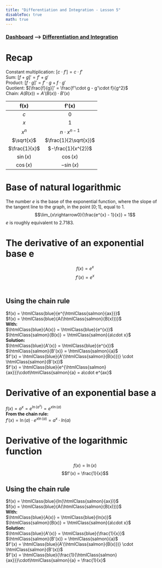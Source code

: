 ```yaml
---
title: "Differentiation and Integration - Lesson 5"
disableToc: true
math: true
---
```


### [Dashboard]() --> [Differentiation and Integration](Differentiation%20and%20Integration/Differentiation%20and%20Integration.md)

# <span class="highlight-fushia">Recap</span>
<span class="fushia">Constant multiplication</span>: $[c\cdot f']=c\cdot f'$<br>
<span class="fushia">Sum</span>: $[f + g]' = f' + g'$<br>
<span class="fushia">Product</span>: $[f\cdot g]' = f'\cdot g + f\cdot g'$<br>
<span class="fushia">Quotient</span>: $[\frac{f}{g}]' = \frac{f'\cdot g - g'\cdot f}{g^2}$<br>
<span class="fushia">Chain</span>: $A(B(x)) = A'(B(x))\cdot B'(x)$<br>


|     f(x)      |         f'(x)         |
|:-------------:|:---------------------:|
|      $c$      |          $0$          |
|      $x$      |          $1$          |
|    $x^{n}$    |  $n\cdot x^{n - 1}$   |
|  $\sqrt{x}$   | $\frac{1}{2\sqrt{x}}$ |
| $\frac{1}{x}$ |  $-\frac{1}{x^{2}}$   |
|   $\sin(x)$   |       $\cos(x)$       |
|   $\cos(x)$   |      $-\sin(x)$       |

# <span class="highlight-blue">Base of natural logarithmic</span>
The number <span class="blue">$e$</span> is the <span class="blue">base</span> of the <span class="blue">exponential function</span>, where the slope of the tangent line to the graph, in the point $[0; 1]$, equal to 1.<br>
$$\lim_{x\rightarrow0}{\frac{e^{x} - 1}{x}} = 1$$
<span class="blue">$e$</span> is roughly equivalent to <span class="blue">$2.7183$</span>.<br>

# <span class="highlight-blue">The derivative of an exponential base e</span>
$$f(x) = e^{x}$$
$$f'(x) = e^{x}$$
<br>
## <span class="highlight-seagreen">Using the chain rule</span>
$f(x) = \htmlClass{blue}{e^{\htmlClass{salmon}{ax}}}$<br>
$f(x) = \htmlClass{blue}{A(\htmlClass{salmon}{B(x)})}$<br>
**With:**<br>
$\htmlClass{blue}{A(x)} = \htmlClass{blue}{e^{x}}$<br>
$\htmlClass{salmon}{B(x)} = \htmlClass{salmon}{a\cdot x}$<br>
**Solution:**<br>
$\htmlClass{blue}{A'(x)} = \htmlClass{blue}{e^{x}}$<br>
$\htmlClass{salmon}{B'(x)} = \htmlClass{salmon}{a}$<br>
$f'(x) = \htmlClass{blue}{A'(\htmlClass{salmon}{B(x)})} \cdot \htmlClass{salmon}{B'(x)}$<br>
$f'(x) = \htmlClass{blue}{e^{\htmlClass{salmon}{ax}}}\cdot\htmlClass{salmon}{a} = a\cdot e^{ax}$

# <span class="highlight-blue">Derivative of an exponential base a</span>
$f(x) = a^{x} = e^{\ln(a^{x})} = e^{x\ln(a)}$<br>
**From the chain rule:**<br>
$f'(x) = \ln(a)\cdot e^{x\ln(a)}=a^{x}\cdot ln(a)$

# <span class="highlight-blue">Derivative of the logarithmic function</span>
$$f(x) = \ln(x)$$
$$f'(x) = \frac{1}{x}$$

## <span class="highlight-seagreen">Using the chain rule</span>
$f(x) = \htmlClass{blue}{ln(\htmlClass{salmon}{ax})}$<br>
$f(x) = \htmlClass{blue}{A(\htmlClass{salmon}{B(x)})}$<br>
**With:**<br>
$\htmlClass{blue}{A(x)} = \htmlClass{blue}{ln(x)}$<br>
$\htmlClass{salmon}{B(x)} = \htmlClass{salmon}{a\cdot x}$<br>
**Solution:**<br>
$\htmlClass{blue}{A'(x)} = \htmlClass{blue}{\frac{1}{x}}$<br>
$\htmlClass{salmon}{B'(x)} = \htmlClass{salmon}{a}$<br>
$f'(x) = \htmlClass{blue}{A'(\htmlClass{salmon}{B(x)})} \cdot \htmlClass{salmon}{B'(x)}$<br>
$f'(x) = \htmlClass{blue}{\frac{1}{\htmlClass{salmon}{ax}}}\cdot\htmlClass{salmon}{a} = \frac{1}{x}$


